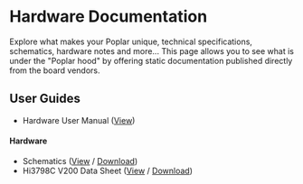 # Hardware Documentation

Explore what makes your Poplar unique, technical specifications, schematics, hardware notes and more... This page allows you to see what is under the "Poplar hood" by offering static documentation published directly from the board vendors.

## User Guides

- Hardware User Manual ([View](HardwareUserManual.md))

#### Hardware

- Schematics ([View](https://github.com/sdrobertw/Poplar/blob/master/HardwareDocs/Poplar_Schematics_vA.pdf) / [Download](https://github.com/sdrobertw/Poplar/raw/master/HardwareDocs/Poplar_Schematics_vA.pdf))
- Hi3798C V200 Data Sheet ([View](https://github.com/sdrobertw/Poplar/blob/master/HardwareDocs/Processor_Datasheet_v2XX.pdf) / [Download](https://github.com/sdrobertw/Poplar/raw/master/HardwareDocs/Processor_Datasheet_v2XX.pdf))    
